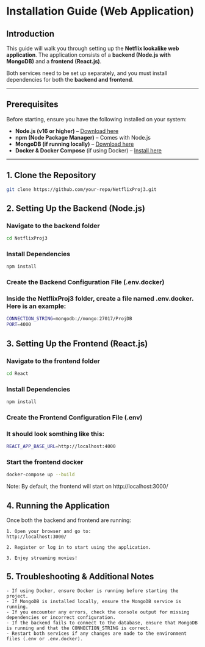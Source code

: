 # Installation Guide (Web Application)

## Introduction

This guide will walk you through setting up the **Netflix lookalike web application**. The application consists of a **backend (Node.js with MongoDB)** and a **frontend (React.js)**.

Both services need to be set up separately, and you must install dependencies for both the **backend and frontend**.

---

## Prerequisites

Before starting, ensure you have the following installed on your system:

- **Node.js (v16 or higher)** – [Download here](https://nodejs.org/)
- **npm (Node Package Manager)** – Comes with Node.js
- **MongoDB (if running locally)** – [Download here](https://www.mongodb.com/try/download/community)
- **Docker & Docker Compose** (if using Docker) – [Install here](https://docs.docker.com/get-docker/)

---

## 1. Clone the Repository

```sh
git clone https://github.com/your-repo/NetflixProj3.git
```

## 2. Setting Up the Backend (Node.js)

### **Navigate to the backend folder**
```sh
cd NetflixProj3
```

### **Install Dependencies**
```sh
npm install
```

### **Create the Backend Configuration File (.env.docker)**
### Inside the NetflixProj3 folder, create a file named .env.docker. Here is an example:
```sh
CONNECTION_STRING=mongodb://mongo:27017/ProjDB
PORT=4000
```

## 3. Setting Up the Frontend (React.js)
### Navigate to the frontend folder
```sh
cd React
```

### Install Dependencies
```sh
npm install
```

### **Create the Frontend Configuration File (.env)**
### It should look somthing like this:
```sh
REACT_APP_BASE_URL=http://localhost:4000
```

### Start the frontend docker
```sh
docker-compose up --build
```
Note: By default, the frontend will start on http://localhost:3000/


## 4. Running the Application

Once both the backend and frontend are running:

    1. Open your browser and go to:
    http://localhost:3000/

    2. Register or log in to start using the application.

    3. Enjoy streaming movies!

## 5. Troubleshooting & Additional Notes

    - If using Docker, ensure Docker is running before starting the project.
    - If MongoDB is installed locally, ensure the MongoDB service is running.
    - If you encounter any errors, check the console output for missing dependencies or incorrect configuration.
    - If the backend fails to connect to the database, ensure that MongoDB is running and that the CONNECTION_STRING is correct.
    - Restart both services if any changes are made to the environment files (.env or .env.docker).


